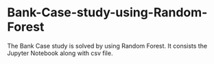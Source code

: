 # Bank-Case-study-using-Random-Forest
The Bank Case study is solved by using Random Forest. It consists the Jupyter Notebook along with csv file.
